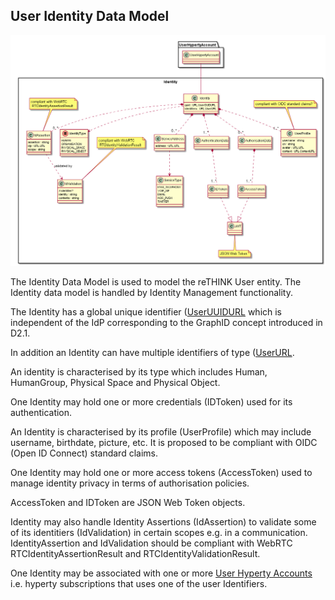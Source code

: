 ## User Identity Data Model


![Identity Data Object Model](Identity-Data-Object-Model.png)

The Identity Data Model is used to model the reTHINK User entity. The Identity data model is handled by Identity Management functionality.

The Identity has a global unique identifier ([UserUUIDURL](../address/readme.me#user-url-type) which is independent of the IdP corresponding to the GraphID concept introduced in D2.1.

In addition an Identity can have multiple identifiers of type ([UserURL](../address/readme.me#user-url-type).

An identity is characterised by its type which includes Human, HumanGroup, Physical Space and Physical Object.

One Identity may hold one or more credentials (IDToken) used for its authentication.

An Identity is characterised by its profile (UserProfile) which may include username, birthdate, picture, etc. It is proposed to be compliant with OIDC (Open ID Connect) standard claims.

One Identity may hold one or more access tokens (AccessToken) used to manage identity privacy in terms of authorisation policies.

AccessToken and IDToken are JSON Web Token objects.

Identity may also handle Identity Assertions (IdAssertion) to validate some of its identitiers (IdValidation) in certain scopes e.g. in a communication. IdentityAssertion and IdValidation should be compliant with WebRTC RTCIdentityAssertionResult and RTCIdentityValidationResult.

One Identity may be associated with one or more [User Hyperty Accounts](../user-hyperty-account/readme.md) i.e. hyperty subscriptions that uses one of the user Identifiers.
